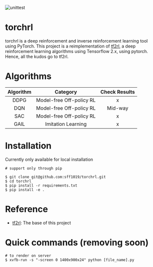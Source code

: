 ![unittest](https://github.com/sff1019/torchrl/workflows/unittest/badge.svg)
# torchrl

torchrl is a deep reinforcement and inverse reinforcement learning tool using PyTorch.
This project is a reimplementation of [tf2rl](https://github.com/keiohta/tf2rl), a deep reinforcement learning algorithms using Tensorflow 2.x, using pytorch.
Hence, all the kudos go to tf2rl.

# Algorithms

|Algorithm|Category|Check Results|
|:----:|:---:|:----:|
|DDPG|Model-free Off-policy RL| x |
|DQN|Model-free Off-policy RL| Mid-way|
|SAC|Model-free Off-policy RL| x|
|GAIL|Imitation Learning| x|

# Installation

Currently only available for local installation
```
# support only through pip

$ git clone git@github.com:sff1019/torchrl.git
$ cd torchrl
$ pip install -r requirements.txt
$ pip install -e .
```

# Reference
- [tf2rl](https://github.com/keiohta/tf2rl): The base of this project


# Quick commands (removing soon)
```
# to render on server
$ xvfb-run -s "-screen 0 1400x900x24" python [file_name].py
```
